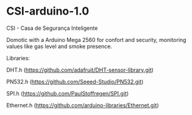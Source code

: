 # CSI-arduino-1.0

CSI - Casa de Segurança Inteligente

Domotic with a Arduino Mega 2560 for confort and security, monitoring values like gas level and smoke presence.

Libraries:

  DHT.h (https://github.com/adafruit/DHT-sensor-library.git)
  
  PN532.h (https://github.com/Seeed-Studio/PN532.git)
  
  SPI.h (https://github.com/PaulStoffregen/SPI.git)
  
  Ethernet.h (https://github.com/arduino-libraries/Ethernet.git)


